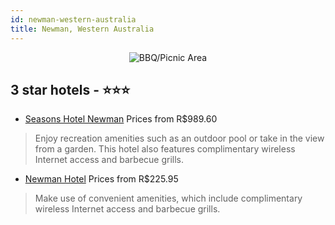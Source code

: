 ```yaml
---
id: newman-western-australia
title: Newman, Western Australia
---
```


<center><img src="https://i.travelapi.com/hotels/1000000/20000/16300/16223/09be584d_z.jpg" alt="BBQ/Picnic Area" /></center>


##  3 star hotels - ⭐️⭐️⭐️

-    [Seasons Hotel Newman](https://us.hurb.com/hotels/newman/seasons-hotel-newman-JNP-JP646158?cmp=18055) Prices from R$989.60
   > Enjoy recreation amenities such as an outdoor pool or take in the view from a garden. This hotel also features complimentary wireless Internet access and barbecue grills.
-    [Newman Hotel](https://us.hurb.com/hotels/newman/newman-hotel-JNP-JP317903?cmp=18055) Prices from R$225.95
   > Make use of convenient amenities, which include complimentary wireless Internet access and barbecue grills.

